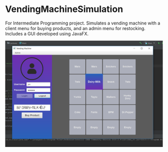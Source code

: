 # VendingMachineSimulation
For Intermediate Programming project. Simulates a vending machine with a client menu for buying products, and an admin menu for restocking. Includes a GUI developed using JavaFX.

![alt text](https://github.com/RonanC1/VendingMachineSimulation/blob/master/VendingGUI.png)
